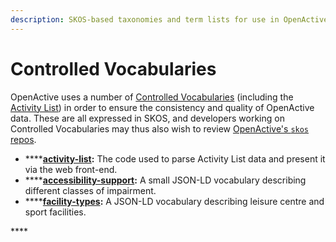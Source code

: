 ```yaml
---
description: SKOS-based taxonomies and term lists for use in OpenActive data.
---
```


# Controlled Vocabularies

OpenActive uses a number of [Controlled Vocabularies](https://en.wikipedia.org/wiki/Controlled_vocabulary) \(including the [Activity List](activity-list.md)\) in order to ensure the consistency and quality of OpenActive data. These are all expressed in SKOS, and developers working on Controlled Vocabularies may thus also wish to review [OpenActive's `skos` repos](skos.md).

* \*\*\*\*[**activity-list**](https://github.com/openactive/activity-list)**:** The code used to parse Activity List data and present it via the web front-end.
* \*\*\*\*[**accessibility-support**](https://github.com/openactive/accessibility-support)**:** A small JSON-LD vocabulary describing different classes of impairment.
* \*\*\*\*[**facility-types**](https://github.com/openactive/facility-types)**:** A JSON-LD vocabulary describing leisure centre and sport facilities.

\*\*\*\*

